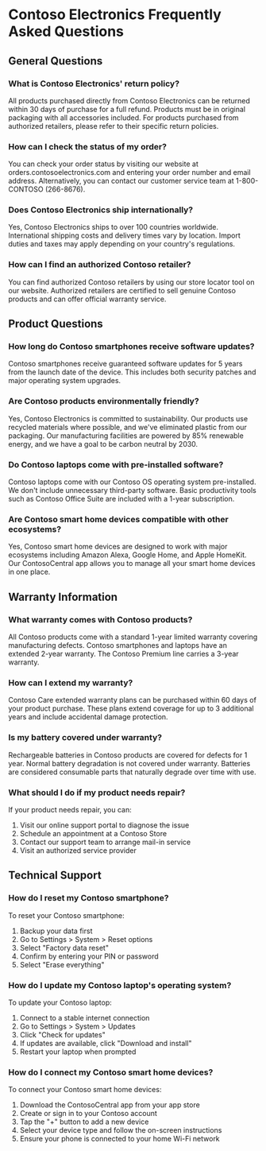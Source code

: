 # Contoso Electronics Frequently Asked Questions

## General Questions

### What is Contoso Electronics' return policy?
All products purchased directly from Contoso Electronics can be returned within 30 days of purchase for a full refund. Products must be in original packaging with all accessories included. For products purchased from authorized retailers, please refer to their specific return policies.

### How can I check the status of my order?
You can check your order status by visiting our website at orders.contosoelectronics.com and entering your order number and email address. Alternatively, you can contact our customer service team at 1-800-CONTOSO (266-8676).

### Does Contoso Electronics ship internationally?
Yes, Contoso Electronics ships to over 100 countries worldwide. International shipping costs and delivery times vary by location. Import duties and taxes may apply depending on your country's regulations.

### How can I find an authorized Contoso retailer?
You can find authorized Contoso retailers by using our store locator tool on our website. Authorized retailers are certified to sell genuine Contoso products and can offer official warranty service.

## Product Questions

### How long do Contoso smartphones receive software updates?
Contoso smartphones receive guaranteed software updates for 5 years from the launch date of the device. This includes both security patches and major operating system upgrades.

### Are Contoso products environmentally friendly?
Yes, Contoso Electronics is committed to sustainability. Our products use recycled materials where possible, and we've eliminated plastic from our packaging. Our manufacturing facilities are powered by 85% renewable energy, and we have a goal to be carbon neutral by 2030.

### Do Contoso laptops come with pre-installed software?
Contoso laptops come with our Contoso OS operating system pre-installed. We don't include unnecessary third-party software. Basic productivity tools such as Contoso Office Suite are included with a 1-year subscription.

### Are Contoso smart home devices compatible with other ecosystems?
Yes, Contoso smart home devices are designed to work with major ecosystems including Amazon Alexa, Google Home, and Apple HomeKit. Our ContosoCentral app allows you to manage all your smart home devices in one place.

## Warranty Information

### What warranty comes with Contoso products?
All Contoso products come with a standard 1-year limited warranty covering manufacturing defects. Contoso smartphones and laptops have an extended 2-year warranty. The Contoso Premium line carries a 3-year warranty.

### How can I extend my warranty?
Contoso Care extended warranty plans can be purchased within 60 days of your product purchase. These plans extend coverage for up to 3 additional years and include accidental damage protection.

### Is my battery covered under warranty?
Rechargeable batteries in Contoso products are covered for defects for 1 year. Normal battery degradation is not covered under warranty. Batteries are considered consumable parts that naturally degrade over time with use.

### What should I do if my product needs repair?
If your product needs repair, you can:
1. Visit our online support portal to diagnose the issue
2. Schedule an appointment at a Contoso Store
3. Contact our support team to arrange mail-in service
4. Visit an authorized service provider

## Technical Support

### How do I reset my Contoso smartphone?
To reset your Contoso smartphone:
1. Backup your data first
2. Go to Settings > System > Reset options
3. Select "Factory data reset"
4. Confirm by entering your PIN or password
5. Select "Erase everything"

### How do I update my Contoso laptop's operating system?
To update your Contoso laptop:
1. Connect to a stable internet connection
2. Go to Settings > System > Updates
3. Click "Check for updates"
4. If updates are available, click "Download and install"
5. Restart your laptop when prompted

### How do I connect my Contoso smart home devices?
To connect your Contoso smart home devices:
1. Download the ContosoCentral app from your app store
2. Create or sign in to your Contoso account
3. Tap the "+" button to add a new device
4. Select your device type and follow the on-screen instructions
5. Ensure your phone is connected to your home Wi-Fi network
